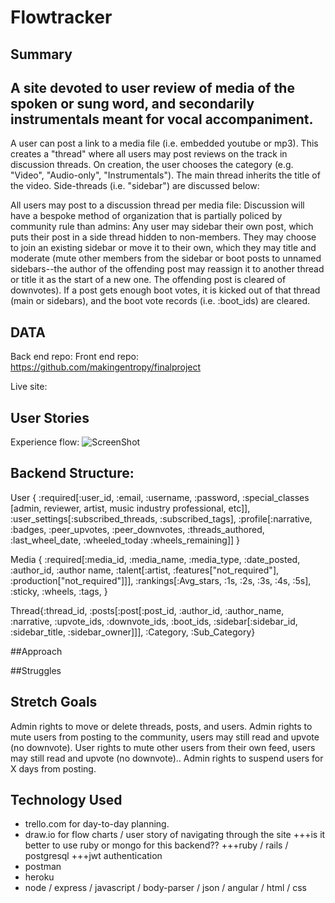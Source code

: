 # Flowtracker

## Summary
A site devoted to user review of media of the spoken or sung word, and secondarily instrumentals meant for vocal accompaniment.
--------------
A user can post a link to a media file (i.e. embedded youtube or mp3).  This creates a "thread" where all users may post reviews on the track in discussion threads. On creation, the user chooses the category (e.g. "Video", "Audio-only", "Instrumentals"). The main thread inherits the title of the video.  Side-threads (i.e. "sidebar") are discussed below:

All users may post to a discussion thread per media file:
Discussion will have a bespoke method of organization that is partially policed by community rule than admins:
Any user may sidebar their own post, which puts their post in a side thread hidden to non-members. They may choose to join an existing sidebar or move it to their own, which they may title and moderate (mute other members from the sidebar or boot posts to unnamed sidebars--the author of the offending post may reassign it to another thread or title it as the start of a new one.  The offending post is cleared of downvotes).
If a post gets enough boot votes, it is kicked out of that thread (main or sidebars), and the boot vote records (i.e. :boot_ids) are cleared.

## DATA

Back end repo:
Front end repo: https://github.com/makingentropy/finalproject

Live site:

## User Stories
Experience flow:
![ScreenShot](/#.jpg)

## Backend Structure:
User {
  :required[:user_id, :email, :username, :password, :special_classes [admin, reviewer, artist, music industry        professional, etc]],
  :user_settings[:subscribed_threads, :subscribed_tags],
  :profile[:narrative, :badges, :peer_upvotes, :peer_downvotes, :threads_authored, :last_wheel_date, :wheeled_today :wheels_remaining]]
}

Media {
  :required[:media_id, :media_name, :media_type, :date_posted, :author_id, :author name, :talent[:artist, :features["not_required"], :production["not_required"]]],
  :rankings[:Avg_stars, :1s, :2s, :3s, :4s, :5s],
  :sticky, :wheels, :tags,
}

Thread{:thread_id, :posts[:post[:post_id, :author_id, :author_name, :narrative, :upvote_ids, :downvote_ids, :boot_ids, :sidebar[:sidebar_id, :sidebar_title, :sidebar_owner]]], :Category, :Sub_Category}

##Approach


##Struggles


## Stretch Goals
Admin rights to move or delete threads, posts, and users.
Admin rights to mute users from posting to the community, users may still read and upvote (no downvote).
User rights to mute other users from their own feed, users may still read and upvote (no downvote)..
Admin rights to suspend users for X days from posting.

## Technology Used
- trello.com for day-to-day planning.
- draw.io for flow charts / user story of navigating through the site
    +++is it better to use ruby or mongo for this backend??
      +++ruby / rails / postgresql
      +++jwt authentication
- postman
- heroku
- node / express / javascript / body-parser / json / angular / html / css
